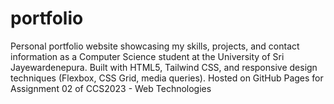 # portfolio
 Personal portfolio website showcasing my skills, projects, and contact information as a Computer Science student at the University of Sri Jayewardenepura. Built with HTML5, Tailwind CSS, and responsive design techniques (Flexbox, CSS Grid, media queries). Hosted on GitHub Pages for Assignment 02 of CCS2023 - Web Technologies
